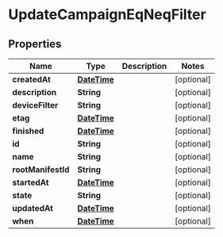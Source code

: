 
# UpdateCampaignEqNeqFilter

## Properties
Name | Type | Description | Notes
------------ | ------------- | ------------- | -------------
**createdAt** | [**DateTime**](DateTime.md) |  |  [optional]
**description** | **String** |  |  [optional]
**deviceFilter** | **String** |  |  [optional]
**etag** | [**DateTime**](DateTime.md) |  |  [optional]
**finished** | [**DateTime**](DateTime.md) |  |  [optional]
**id** | **String** |  |  [optional]
**name** | **String** |  |  [optional]
**rootManifestId** | **String** |  |  [optional]
**startedAt** | [**DateTime**](DateTime.md) |  |  [optional]
**state** | **String** |  |  [optional]
**updatedAt** | [**DateTime**](DateTime.md) |  |  [optional]
**when** | [**DateTime**](DateTime.md) |  |  [optional]



